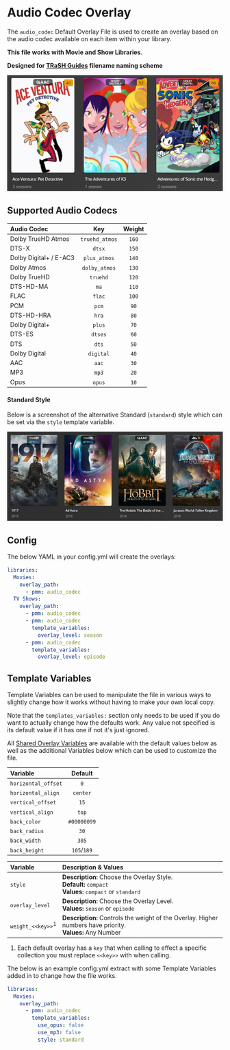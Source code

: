 # Audio Codec Overlay

The `audio_codec` Default Overlay File is used to create an overlay based on the audio codec available on each item within your library.

**This file works with Movie and Show Libraries.**

**Designed for [TRaSH Guides](https://trash-guides.info/) filename naming scheme**

![](images/audio_codec.png)

## Supported Audio Codecs

| Audio Codec            |      Key       | Weight |
|:-----------------------|:--------------:|:------:|
| Dolby TrueHD Atmos     | `truehd_atmos` | `160`  |
| DTS-X                  |     `dtsx`     | `150`  |
| Dolby Digital+ / E-AC3 |  `plus_atmos`  | `140`  |
| Dolby Atmos            | `dolby_atmos`  | `130`  |
| Dolby TrueHD           |    `truehd`    | `120`  |
| DTS-HD-MA              |      `ma`      | `110`  |
| FLAC                   |     `flac`     | `100`  |
| PCM                    |     `pcm`      |  `90`  |
| DTS-HD-HRA             |     `hra`      |  `80`  |
| Dolby Digital+         |     `plus`     |  `70`  |
| DTS-ES                 |    `dtses`     |  `60`  |
| DTS                    |     `dts`      |  `50`  |
| Dolby Digital          |   `digital`    |  `40`  |
| AAC                    |     `aac`      |  `30`  |
| MP3                    |     `mp3`      |  `20`  |
| Opus                   |     `opus`     |  `10`  |

#### Standard Style

Below is a screenshot of the alternative Standard (`standard`) style which can be set via the `style` template variable.

![](images/audio_codec2.png)

## Config

The below YAML in your config.yml will create the overlays:

```yaml
libraries:
  Movies:
    overlay_path:
      - pmm: audio_codec
  TV Shows:
    overlay_path:
      - pmm: audio_codec
      - pmm: audio_codec
        template_variables:
          overlay_level: season
      - pmm: audio_codec
        template_variables:
          overlay_level: episode
```

## Template Variables

Template Variables can be used to manipulate the file in various ways to slightly change how it works without having to make your own local copy.

Note that the `templates_variables:` section only needs to be used if you do want to actually change how the defaults work. Any value not specified is its default value if it has one if not it's just ignored.

All [Shared Overlay Variables](variables) are available with the default values below as well as the additional Variables below which can be used to customize the file.

| Variable            |   Default   |
|:--------------------|:-----------:|
| `horizontal_offset` |     `0`     |
| `horizontal_align`  |  `center`   |
| `vertical_offset`   |    `15`     |
| `vertical_align`    |    `top`    |
| `back_color`        | `#00000099` |
| `back_radius`       |    `30`     |
| `back_width`        |    `305`    |
| `back_height`       | `105`/`189` |

| Variable                       | Description & Values                                                                                         |
|:-------------------------------|:-------------------------------------------------------------------------------------------------------------|
| `style`                        | **Description:** Choose the Overlay Style.<br>**Default:** `compact`<br>**Values:** `compact` or `standard`  |
| `overlay_level`                | **Description:** Choose the Overlay Level.<br>**Values:** `season` or `episode`                              |
| `weight_<<key>>`<sup>1</sup>   | **Description:** Controls the weight of the Overlay. Higher numbers have priority.<br>**Values:** Any Number |

1. Each default overlay has a `key` that when calling to effect a specific collection you must replace `<<key>>` with when calling.

The below is an example config.yml extract with some Template Variables added in to change how the file works.

```yaml
libraries:
  Movies:
    overlay_path:
      - pmm: audio_codec
        template_variables:
          use_opus: false
          use_mp3: false
          style: standard
```
